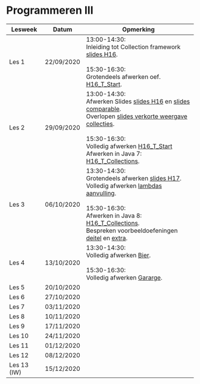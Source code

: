 # Programmeren III




| Lesweek     | Datum      | Opmerking                                                    |
| ----------- | ---------- | ------------------------------------------------------------ |
| Les 1       | 22/09/2020 | 13:00-14:30: <br>Inleiding tot Collection framework [slides H16](https://github.com/DeSmetElias/Programmeren_III/blob/master/Hoofdstukken/Hoofdstuk_16/Theorie/SlidesH16_2TIN_stud.pdf).<br /><br>15:30-16:30: <br>Grotendeels afwerken oef. [H16_T_Start](https://github.com/DeSmetElias/Programmeren_III/tree/master/Projecten/H16_T_Start). |
| Les 2       | 29/09/2020 | 13:00-14:30: <br>Afwerken Slides [slides H16](https://github.com/DeSmetElias/Programmeren_III/blob/master/Hoofdstukken/Hoofdstuk_16/Theorie/SlidesH16_2TIN_stud.pdf) en [slides comparable](https://github.com/DeSmetElias/Programmeren_III/blob/master/Hoofdstukken/Hoofdstuk_16/Theorie/SlidesH16_ExtraComparable.pdf). <br>Overlopen [slides verkorte weergave collecties](https://github.com/DeSmetElias/Programmeren_III/blob/master/Hoofdstukken/Hoofdstuk_16/Theorie/VerkorteWeergaveCollecties.pdf).<br /><br>15:30-16:30: <br>Volledig afwerken [H16_T_Start](https://github.com/DeSmetElias/Programmeren_III/tree/master/Projecten/H16_T_Start)<br>Afwerken in Java 7: [H16_T_Collections](https://github.com/DeSmetElias/Programmeren_III/tree/master/Projecten/H16_T_Collections). |
| Les 3       | 06/10/2020 | 13:30-14:30: <br>Grotendeels afwerken [slides H17](https://github.com/DeSmetElias/Programmeren_III/blob/master/Hoofdstukken/Hoofdstuk_17/Theorie/Slides_H17_LambdasEnStreams.pdf).<br>Volledig afwerken [lambdas aanvulling](https://github.com/DeSmetElias/Programmeren_III/blob/master/Hoofdstukken/Hoofdstuk_17/Theorie/Lambdas_AanvullingBijSlides.pdf).<br /><br>15:30-16:30: <br>Afwerken in Java 8: [H16_T_Collections](https://github.com/DeSmetElias/Programmeren_III/tree/master/Projecten/H16_T_Collections).  <br>Bespreken voorbeeldoefeningen [deitel](https://github.com/DeSmetElias/Programmeren_III/tree/master/Projecten/H17_T_VoorbeeldenDeitel) en [extra](https://github.com/DeSmetElias/Programmeren_III/tree/master/Projecten/H17_T_ExtraVoorbeelden). |
| Les 4       | 13/10/2020 | 13:30-14:30: <br/>Volledig afwerken [Bier](https://github.com/DeSmetElias/Programmeren_III/tree/master/Projecten/H17_O_Bier).<br/><br>15:30-16:30: <br/>Volledig afwerken [Gararge](https://github.com/DeSmetElias/Programmeren_III/tree/master/Projecten/H16_O_Garage). |
| Les 5       | 20/10/2020 |                                                              |
| Les 6       | 27/10/2020 |                                                              |
| Les 7       | 03/11/2020 |                                                              |
| Les 8       | 10/11/2020 |                                                              |
| Les 9       | 17/11/2020 |                                                              |
| Les 10      | 24/11/2020 |                                                              |
| Les 11      | 01/12/2020 |                                                              |
| Les 12      | 08/12/2020 |                                                              |
| Les 13 (IW) | 15/12/2020 |                                                              |





